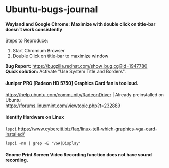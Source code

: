 # Ubuntu-bugs-journal

#### Wayland and Google Chrome: Maximize with double click on title-bar doesn´t work consistently  
Steps to Reproduce:
1. Start Chromium Browser
2. Double Click on title-bar to maximize window

**Bug Report:** https://bugzilla.redhat.com/show_bug.cgi?id=1947780  
**Quick solution:** Activate "Use System Title and Borders".


#### Juniper PRO [Radeon HD 5750]  Graphics Card fan is too loud.
https://help.ubuntu.com/community/RadeonDriver | Already preinstalled on Ubuntu   
https://forums.linuxmint.com/viewtopic.php?t=232889  



#### Identify Hardware on Linux
`lspci`
https://www.cyberciti.biz/faq/linux-tell-which-graphics-vga-card-installed/

```
lspci -nn | grep -E 'VGA|Display'
```


#### Gnome Print Screen Video Recording function does not have sound recording.
